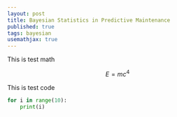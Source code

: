 ```yaml
---
layout: post
title: Bayesian Statistics in Predictive Maintenance
published: true
tags: bayesian
usemathjax: true
---
```


This is test math

$$E=mc^4$$

This is test code
```python
for i in range(10):
    print(i)
```